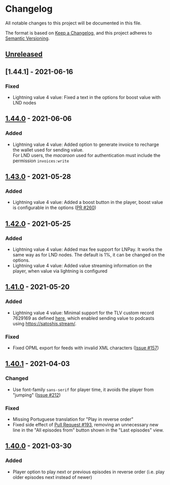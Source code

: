 # Changelog

All notable changes to this project will be documented in this file.

The format is based on [Keep a Changelog](https://keepachangelog.com/en/1.0.0/),
and this project adheres to [Semantic Versioning](https://semver.org/spec/v2.0.0.html).

## [Unreleased]

## [1.44.1] - 2021-06-16

### Fixed

- Lightning value 4 value: Fixed a text in the options for boost value with LND nodes

## [1.44.0] - 2021-06-06

### Added

- Lightning value 4 value: Added option to generate invoice to recharge the wallet used for sending value.  
  For LND users, the _macaroon_ used for authentication must include the permission `invoices:write`

## [1.43.0] - 2021-05-28

### Added

- Lightning value 4 value: Added a boost button in the player, boost value is configurable in the options ([PR #260](https://github.com/podStation/podStation/pull/260))

## [1.42.0] - 2021-05-25

### Added

- Lightning value 4 value: Added max fee support for LNPay. It works the same way as for LND nodes. The default is 1%, it can be changed on the options.
- Lightning value 4 value: Added value streaming information on the player, when value via lightning is configured

## [1.41.0] - 2021-05-20

### Added

- Lightning value 4 value: Minimal support for the TLV custom record 7629169 as defined [here](https://github.com/satoshisstream/satoshis.stream/blob/main/TLV_registry.md#field-7629169), which enabled sending value to podcasts using <https://satoshis.stream/>.

### Fixed

- Fixed OPML export for feeds with invalid XML characters ([Issue #157](https://github.com/podStation/podStation/issues/157))

## [1.40.1] - 2021-04-03

### Changed

- Use font-family `sans-serif` for player time, it avoids the player from "jumping" ([Issue #212](https://github.com/podStation/podStation/issues/212))

### Fixed

- Missing Portuguese translation for "Play in reverse order"
- Fixed side effect of [Pull Request #193](https://github.com/podStation/podStation/pull/193), removing an unnecessary new line in the "All episodes from" button shown in the "Last episodes" view.

## [1.40.0] - 2021-03-30

### Added

- Player option to play next or previous episodes in reverse order (i.e. play older episodes next instead of newer)

[Unreleased]: https://github.com/podStation/podStation/compare/v1.44.0...HEAD
[1.44.0]: https://github.com/podStation/podStation/compare/v1.43.0...v1.44.0
[1.43.0]: https://github.com/podStation/podStation/compare/v1.42.0...v1.43.0
[1.42.0]: https://github.com/podStation/podStation/compare/v1.41.0...v1.42.0
[1.41.0]: https://github.com/podStation/podStation/compare/v1.40.1...v1.41.0
[1.40.1]: https://github.com/podStation/podStation/compare/v1.40.0...v1.40.1
[1.40.0]: https://github.com/podStation/podStation/compare/v1.38.0...v1.40.0